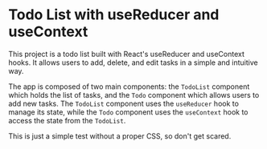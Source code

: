# Todo List with useReducer and useContext

This project is a todo list built with React's useReducer and useContext hooks. It allows users to add, delete, and edit tasks in a simple and intuitive way.

The app is composed of two main components: the `TodoList` component which holds the list of tasks, and the `Todo` component which allows users to add new tasks. The `TodoList` component uses the `useReducer` hook to manage its state, while the `Todo` component uses the `useContext` hook to access the state from the `TodoList`.

This is just a simple test without a proper CSS, so don't get scared.
